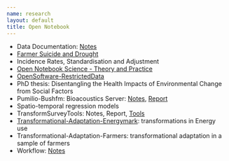 ```yaml
---
name: research
layout: default
title: Open Notebook
---
```



* Data Documentation: [Notes](/data-doco.html)
* [Farmer Suicide and Drought](http://www.pnas.org/content/early/2012/08/08/1112965109.full.pdf+html) 
* Incidence Rates, Standardisation and Adjustment
* [Open Notebook Science - Theory and Practice](/categories/ons)
* [OpenSoftware-RestrictedData](http://opensoftware-restricteddata.github.io)
* PhD thesis: Disentangling the Health Impacts of Environmental Change from Social Factors      
*  Pumilio-Bushfm: Bioacoustics Server: [Notes](/pumilio-bushfm-index.html),  [Report](http://ivanhanigan.github.io/pumilio-bushfm)
* Spatio-temporal regression models
* TransformSurveyTools: Notes, Report, [Tools](https://github.com/ivanhanigan/TransformSurveyTools)
* [Transformational-Adaptation-Energymark](/categories/energymark): transformations in Energy use
* Transformational-Adaptation-Farmers: transformational adaptation in a sample of farmers
* Workflow: [Notes](/workflow.html)
